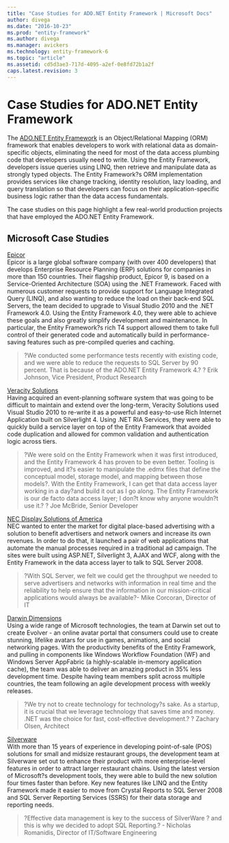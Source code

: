 ```yaml
---
title: "Case Studies for ADO.NET Entity Framework | Microsoft Docs"
author: divega
ms.date: "2016-10-23"
ms.prod: "entity-framework"
ms.author: divega
ms.manager: avickers
ms.technology: entity-framework-6
ms.topic: "article"
ms.assetid: cd5d3ae3-717d-4095-a2ef-0e8fd72b1a2f
caps.latest.revision: 3
---
```

# Case Studies for ADO.NET Entity Framework
The [ADO.NET Entity Framework](Entity-Framework.md) is an Object/Relational Mapping (ORM) framework that enables developers to work with relational data as domain-specific objects, eliminating the need for most of the data access plumbing code that developers usually need to write. Using the Entity Framework, developers issue queries using LINQ, then retrieve and manipulate data as strongly typed objects. The Entity Framework?s ORM implementation provides services like change tracking, identity resolution, lazy loading, and query translation so that developers can focus on their application-specific business logic rather than the data access fundamentals.  

The case studies on this page highlight a few real-world production projects that have employed the ADO.NET Entity Framework.  

## Microsoft Case Studies  

[Epicor](https://www.microsoft.com/casestudies/Case_Study_Detail.aspx?CaseStudyID=4000006887)  
Epicor is a large global software company (with over 400 developers) that develops Enterprise Resource Planning (ERP) solutions for companies in more than 150 countries.  Their flagship product, Epicor 9, is based on a Service-Oriented Architecture (SOA) using the .NET Framework.  Faced with numerous customer requests to provide support for Language Integrated Query (LINQ), and also wanting to reduce the load on their back-end SQL Servers, the team decided to upgrade to Visual Studio 2010 and the .NET Framework 4.0.  Using the Entity Framework 4.0, they were able to achieve these goals and also greatly simplify development and maintenance.  In particular, the Entity Framework?s rich T4 support allowed them to take full control of their generated code and automatically build in performance-saving features such as pre-compiled queries and caching.  

> ?We conducted some performance tests recently with existing code, and we were able to reduce the requests to SQL Server by 90 percent.  That is because of the ADO.NET Entity Framework 4.? ? Erik Johnson, Vice President, Product Research  

[Veracity Solutions](https://www.microsoft.com/casestudies/)  
Having acquired an event-planning software system that was going to be difficult to maintain and extend over the long-term, Veracity Solutions used Visual Studio 2010 to re-write it as a powerful and easy-to-use Rich Internet Application built on Silverlight 4. Using .NET RIA Services, they were able to quickly build a service layer on top of the Entity Framework that avoided code duplication and allowed for common validation and authentication logic across tiers.  

> ?We were sold on the Entity Framework when it was first introduced, and the Entity Framework 4 has proven to be even better. Tooling is improved, and it?s easier to manipulate the .edmx files that define the conceptual model, storage model, and mapping between those models?. With the Entity Framework, I can get that data access layer working in a day?and build it out as I go along. The Entity Framework is our de facto data access layer; I don?t know why anyone wouldn?t use it.? ? Joe McBride, Senior Developer  

[NEC Display Solutions of America](https://www.microsoft.com/casestudies/)  
NEC wanted to enter the market for digital place-based advertising with a solution to benefit advertisers and network owners and increase its own revenues.  In order to do that, it launched a pair of web applications that automate the manual processes required in a traditional ad campaign.  The sites were built using ASP.NET, Silverlight 3, AJAX and WCF, along with the Entity Framework in the data access layer to talk to SQL Server 2008.  

> ?With SQL Server, we felt we could get the throughput we needed to serve advertisers and networks with information in real time and the reliability to help ensure that the information in our mission-critical applications would always be available?- Mike Corcoran, Director of IT  

[Darwin Dimensions](https://www.microsoft.com/casestudies/Case_Study_Detail.aspx?CaseStudyID=4000006307)  
Using a wide range of Microsoft technologies, the team at Darwin set out to create Evolver - an online avatar portal that consumers could use to create stunning, lifelike avatars for use in games, animations, and social networking pages.  With the productivity benefits of the Entity Framework, and pulling in components like Windows Workflow Foundation (WF) and Windows Server AppFabric (a highly-scalable in-memory application cache), the team was able to deliver an amazing product in 35% less development time. Despite having team members split across multiple countries, the team following an agile development process with weekly releases.  

 > ?We try not to create technology for technology?s sake. As a startup, it is crucial that we leverage technology that saves time and money. .NET was the choice for fast, cost-effective development.? ? Zachary Olsen, Architect  

[Silverware](https://www.microsoft.com/canada/casestudies/silverware.mspx)  
With more than 15 years of experience in developing point-of-sale (POS) solutions for small and midsize restaurant groups, the development team at Silverware set out to enhance their product with more enterprise-level features in order to attract larger restaurant chains.   Using the latest version of Microsoft?s development tools, they were able to build the new solution four times faster than before.  Key new features like LINQ and the Entity Framework made it easier to move from Crystal Reports to SQL Server 2008 and SQL Server Reporting Services (SSRS) for their data storage and reporting needs.  

> ?Effective data management is key to the success of SilverWare ? and this is why we decided to adopt SQL Reporting.? - Nicholas Romanidis, Director of IT/Software Engineering  
